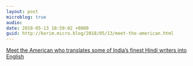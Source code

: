 ```yaml
---
layout: post
microblog: true
audio: 
date: 2018-05-13 18:59:02 +0800
guid: http://kerim.micro.blog/2018/05/13/meet-the-american.html
---
```

[Meet the American who translates some of India’s finest Hindi writers into English](https://scroll.in/article/878800/meet-the-american-who-translates-some-of-indias-finest-hindi-writers-into-english)
